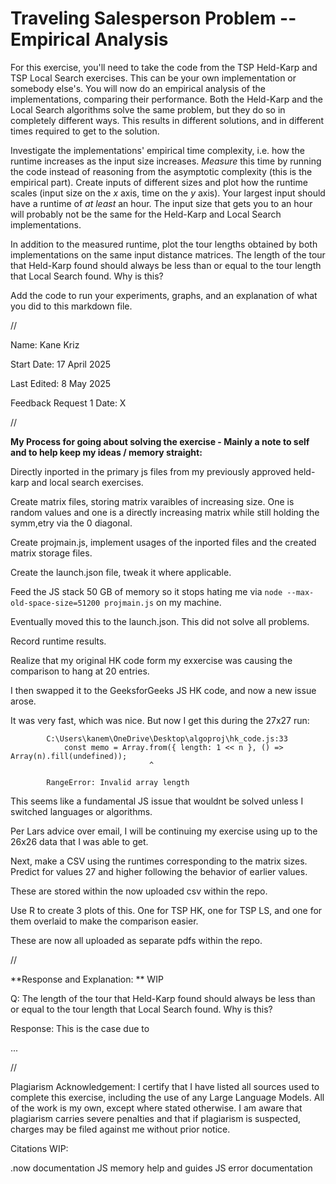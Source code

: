 # Traveling Salesperson Problem -- Empirical Analysis

For this exercise, you'll need to take the code from the TSP Held-Karp and TSP
Local Search exercises. This can be your own implementation or somebody else's.
You will now do an empirical analysis of the implementations, comparing their
performance. Both the Held-Karp and the Local Search algorithms solve the same
problem, but they do so in completely different ways. This results in different
solutions, and in different times required to get to the solution.

Investigate the implementations' empirical time complexity, i.e. how the runtime
increases as the input size increases. *Measure* this time by running the code
instead of reasoning from the asymptotic complexity (this is the empirical
part). Create inputs of different sizes and plot how the runtime scales (input
size on the $x$ axis, time on the $y$ axis). Your largest input should have a
runtime of *at least* an hour. The input size that gets you to an hour will
probably not be the same for the Held-Karp and Local Search implementations.

In addition to the measured runtime, plot the tour lengths obtained by both
implementations on the same input distance matrices. The length of the tour that
Held-Karp found should always be less than or equal to the tour length that
Local Search found. Why is this?

Add the code to run your experiments, graphs, and an explanation of what you did
to this markdown file.



//



Name: Kane Kriz

Start Date: 17 April 2025

Last Edited: 8 May 2025

Feedback Request 1 Date: X





//




**My Process for going about solving the exercise - Mainly a note to self and to help keep my ideas / memory straight:**



Directly inported in the primary js files from my previously approved held-karp and local search exercises.

Create matrix files, storing matrix varaibles of increasing size. One is random values and one is a directly increasing matrix while still holding the symm,etry via the 0 diagonal.

Create projmain.js, implement usages of the inported files and the created matrix storage files.

Create the launch.json file, tweak it where applicable.

Feed the JS stack 50 GB of memory so it stops hating me via `node --max-old-space-size=51200 projmain.js` on my machine. 

Eventually moved this to the launch.json. This did not solve all problems.

Record runtime results.

Realize that my original HK code form my exxercise was causing the comparison to hang at 20 entries.

I then swapped it to the GeeksforGeeks JS HK code, and now a new issue arose.

It was very fast, which was nice. But now I get this during the 27x27 run:

            C:\Users\kanem\OneDrive\Desktop\algoproj\hk_code.js:33
                const memo = Array.from({ length: 1 << n }, () => Array(n).fill(undefined));
                                   ^
            
            RangeError: Invalid array length

This seems like a fundamental JS issue that wouldnt be solved unless I switched languages or algorithms.

Per Lars advice over email, I will be continuing my exercise using up to the 26x26 data that I was able to get.

Next, make a CSV using the runtimes corresponding to the matrix sizes. Predict for values 27 and higher following the behavior of earlier values.

These are stored within the now uploaded csv within the repo.

Use R to create 3 plots of this. One for TSP HK, one for TSP LS, and one for them overlaid to make the comparison easier.

These are now all uploaded as separate pdfs within the repo.





//


**Response and Explanation: ** WIP

Q: The length of the tour that Held-Karp found should always be less than or equal to the tour length that Local Search found. Why is this?

Response: This is the case due to 

...



//


Plagiarism Acknowledgement: I certify that I have listed all sources used to complete this exercise, including the use of any Large Language Models. All of the work is my own, except where stated otherwise. I am aware that plagiarism carries severe penalties and that if plagiarism is suspected, charges may be filed against me without prior notice.


Citations WIP:

.now documentation
JS memory help and guides
JS error documentation
